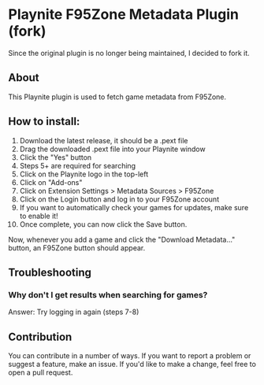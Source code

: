 ﻿# Playnite F95Zone Metadata Plugin (fork)

Since the original plugin is no longer being maintained, I decided to fork it.

## About
This Playnite plugin is used to fetch game metadata from F95Zone.

## How to install:
1. Download the latest release, it should be a .pext file
2. Drag the downloaded .pext file into your Playnite window
3. Click the "Yes" button
4. Steps 5+ are required for searching
5. Click on the Playnite logo in the top-left
6. Click on "Add-ons"
7. Click on Extension Settings > Metadata Sources > F95Zone
8. Click on the Login button and log in to your F95Zone account 
9. If you want to automatically check your games for updates, make sure to enable it!
10. Once complete, you can now click the Save button.

Now, whenever you add a game and click the "Download Metadata..." button, an F95Zone button should appear.

## Troubleshooting
### Why don't I get results when searching for games?
Answer: Try logging in again (steps 7-8)

## Contribution
You can contribute in a number of ways. If you want to report a problem or suggest a feature, make an issue.
If you'd like to make a change, feel free to open a pull request.
